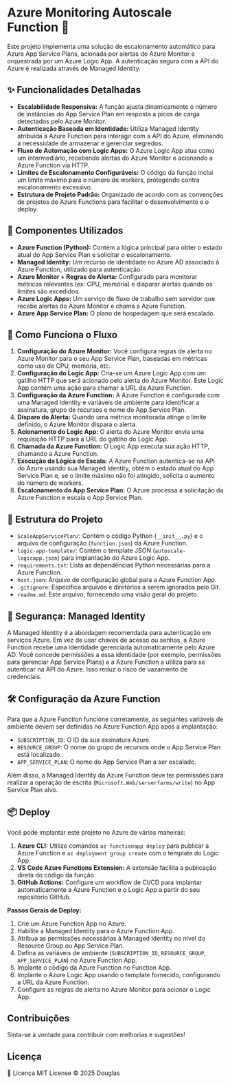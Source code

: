 # Azure Monitoring Autoscale Function 🚀

Este projeto implementa uma solução de escalonamento automático para Azure App Service Plans, acionada por alertas do Azure Monitor e orquestrada por um Azure Logic App. A autenticação segura com a API do Azure é realizada através de Managed Identity.

## ✨ Funcionalidades Detalhadas

- **Escalabilidade Responsiva:** A função ajusta dinamicamente o número de instâncias do App Service Plan em resposta a picos de carga detectados pelo Azure Monitor.
- **Autenticação Baseada em Identidade:** Utiliza Managed Identity atribuída à Azure Function para interagir com a API do Azure, eliminando a necessidade de armazenar e gerenciar segredos.
- **Fluxo de Automação com Logic Apps:** O Azure Logic App atua como um intermediário, recebendo alertas do Azure Monitor e acionando a Azure Function via HTTP.
- **Limites de Escalonamento Configuráveis:** O código da função inclui um limite máximo para o número de workers, protegendo contra escalonamento excessivo.
- **Estrutura de Projeto Padrão:** Organizado de acordo com as convenções de projetos de Azure Functions para facilitar o desenvolvimento e o deploy.

## 🔧 Componentes Utilizados

- **Azure Function (Python):** Contém a lógica principal para obter o estado atual do App Service Plan e solicitar o escalonamento.
- **Managed Identity:** Um recurso de identidade no Azure AD associado à Azure Function, utilizado para autenticação.
- **Azure Monitor + Regras de Alerta:** Configurado para monitorar métricas relevantes (ex: CPU, memória) e disparar alertas quando os limites são excedidos.
- **Azure Logic Apps:** Um serviço de fluxo de trabalho sem servidor que recebe alertas do Azure Monitor e chama a Azure Function.
- **Azure App Service Plan:** O plano de hospedagem que será escalado.

## 🚀 Como Funciona o Fluxo

1. **Configuração do Azure Monitor:** Você configura regras de alerta no Azure Monitor para o seu App Service Plan, baseadas em métricas como uso de CPU, memória, etc.
2. **Configuração do Logic App:** Cria-se um Azure Logic App com um gatilho HTTP que será acionado pelo alerta do Azure Monitor. Este Logic App contém uma ação para chamar a URL da Azure Function.
3. **Configuração da Azure Function:** A Azure Function é configurada com uma Managed Identity e variáveis de ambiente para identificar a assinatura, grupo de recursos e nome do App Service Plan.
4. **Disparo do Alerta:** Quando uma métrica monitorada atinge o limite definido, o Azure Monitor dispara o alerta.
5. **Acionamento do Logic App:** O alerta do Azure Monitor envia uma requisição HTTP para a URL do gatilho do Logic App.
6. **Chamada da Azure Function:** O Logic App executa sua ação HTTP, chamando a Azure Function.
7. **Execução da Lógica de Escala:** A Azure Function autentica-se na API do Azure usando sua Managed Identity, obtém o estado atual do App Service Plan e, se o limite máximo não foi atingido, solicita o aumento do número de workers.
8. **Escalonamento do App Service Plan:** O Azure processa a solicitação da Azure Function e escala o App Service Plan.

## 📁 Estrutura do Projeto

- `ScaleAppServicePlan/`: Contém o código Python (`__init__.py`) e o arquivo de configuração (`function.json`) da Azure Function.
- `logic-app-template/`: Contém o template JSON (`autoscale-logicapp.json`) para implantação do Azure Logic App.
- `requirements.txt`: Lista as dependências Python necessárias para a Azure Function.
- `host.json`: Arquivo de configuração global para a Azure Function App.
- `.gitignore`: Especifica arquivos e diretórios a serem ignorados pelo Git.
- `readme.md`: Este arquivo, fornecendo uma visão geral do projeto.

## 🔐 Segurança: Managed Identity

A Managed Identity é a abordagem recomendada para autenticação em serviços Azure. Em vez de usar chaves de acesso ou senhas, a Azure Function recebe uma identidade gerenciada automaticamente pelo Azure AD. Você concede permissões a essa identidade (por exemplo, permissões para gerenciar App Service Plans) e a Azure Function a utiliza para se autenticar na API do Azure. Isso reduz o risco de vazamento de credenciais.

## 🛠️ Configuração da Azure Function

Para que a Azure Function funcione corretamente, as seguintes variáveis de ambiente devem ser definidas no Azure Function App após a implantação:

- `SUBSCRIPTION_ID`: O ID da sua assinatura Azure.
- `RESOURCE_GROUP`: O nome do grupo de recursos onde o App Service Plan está localizado.
- `APP_SERVICE_PLAN`: O nome do App Service Plan a ser escalado.

Além disso, a Managed Identity da Azure Function deve ter permissões para realizar a operação de escrita (`Microsoft.Web/serverfarms/write`) no App Service Plan alvo.

## 📦 Deploy

Você pode implantar este projeto no Azure de várias maneiras:

1. **Azure CLI:** Utilize comandos `az functionapp deploy` para publicar a Azure Function e `az deployment group create` com o template do Logic App.
2. **VS Code Azure Functions Extension:** A extensão facilita a publicação direta do código da função.
3. **GitHub Actions:** Configure um workflow de CI/CD para implantar automaticamente a Azure Function e o Logic App a partir do seu repositório GitHub.

**Passos Gerais de Deploy:**

1. Crie um Azure Function App no Azure.
2. Habilite a Managed Identity para o Azure Function App.
3. Atribua as permissões necessárias à Managed Identity no nível do Resource Group ou App Service Plan.
4. Defina as variáveis de ambiente (`SUBSCRIPTION_ID`, `RESOURCE_GROUP`, `APP_SERVICE_PLAN`) no Azure Function App.
5. Implante o código da Azure Function no Function App.
6. Implante o Azure Logic App usando o template fornecido, configurando a URL da Azure Function.
7. Configure as regras de alerta no Azure Monitor para acionar o Logic App.

## Contribuições

Sinta-se à vontade para contribuir com melhorias e sugestões!

## Licença

📜 Licença
MIT License © 2025 Douglas
